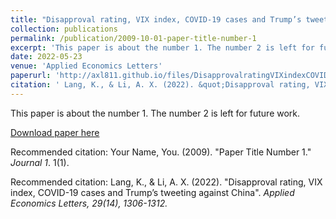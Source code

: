 ```yaml
---
title: "Disapproval rating, VIX index, COVID-19 cases and Trump’s tweeting against China"
collection: publications
permalink: /publication/2009-10-01-paper-title-number-1
excerpt: 'This paper is about the number 1. The number 2 is left for future work.'
date: 2022-05-23
venue: 'Applied Economics Letters'
paperurl: 'http://axl811.github.io/files/DisapprovalratingVIXindexCOVID-19casesandTrumpstweetingagainstChina.pdf'
citation: ' Lang, K., & Li, A. X. (2022). &quot;Disapproval rating, VIX index, COVID-19 cases and Trump’s tweeting against China&quot; <i>Applied Economics Letters</i>. 29(14), 1306-1312.'
---
```

This paper is about the number 1. The number 2 is left for future work.

[Download paper here](http://academicpages.github.io/files/DisapprovalratingVIXindexCOVID-19casesandTrumpstweetingagainstChina.pdf)

Recommended citation: Your Name, You. (2009). "Paper Title Number 1." <i>Journal 1</i>. 1(1).

Recommended citation: Lang, K., & Li, A. X. (2022). "Disapproval rating, VIX index, COVID-19 cases and Trump’s tweeting against China". <i>Applied Economics Letters<i>, 29(14), 1306-1312.
